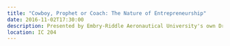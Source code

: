 ```yaml
---
title: "Cowboy, Prophet or Coach: The Nature of Entrepreneurship"
date: 2016-11-02T17:30:00
description: Presented by Embry-Riddle Aeronautical University's own Dr. Michael Bowers is a presentation on entrepreneurship. Check out <a href="https://www.facebook.com/events/644016389109530/">the event on Facebook</a> or the <a href="https://connection.erau.edu/organization/MADclub/calendar/details/1116840">listing on ERAU Connection</a> to learn more. 
location: IC 204
---
```

